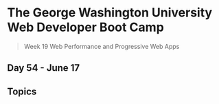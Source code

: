 # **The George Washington University Web Developer Boot Camp**
> Week 19 Web Performance and Progressive Web Apps

## **Day 54 - June 17**
Topics
- 